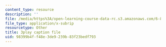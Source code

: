 ```yaml
---
content_type: resource
description: ''
file: /media/https%3A/open-learning-course-data-rc.s3.amazonaws.com/6-832-underactuated-robotics-spring-2009/98399b4ff48e3de9239b83f23bedf793_9qnpQ1hVlqw.srt
file_type: application/x-subrip
resourcetype: Other
title: 3play caption file
uid: 98399b4f-f48e-3de9-239b-83f23bedf793
---
```

